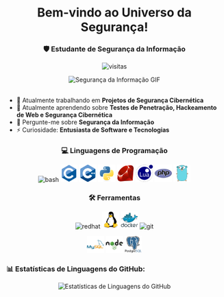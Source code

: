 <h1 align="center">Bem-vindo ao Universo da Segurança!</h1>
<h3 align="center">🛡️ Estudante de Segurança da Informação</h3>

<p align="center"> 
  <img src="https://komarev.com/ghpvc/?username=seu-usuario&label=Visitas&color=007bff&style=flat-square" alt="visitas" /> 
</p>

<div align="center">
  <img src="https://media3.giphy.com/media/3oEjI6SIIHBdRxXI40/200w.gif" alt="Segurança da Informação GIF" width="500" />
  </br>
  </br>
</div>

- 🔭 Atualmente trabalhando em **Projetos de Segurança Cibernética**
- 🌱 Atualmente aprendendo sobre **Testes de Penetração, Hackeamento de Web e Segurança Cibernética**
- 💬 Pergunte-me sobre **Segurança da Informação**
- ⚡ Curiosidade: **Entusiasta de Software e Tecnologias**

<h3 align="center">💻 Linguagens de Programação</h3>
<p align="center">
  <img src="https://www.vectorlogo.zone/logos/bash/bash-icon.svg" alt="bash" width="40" height="40"/>
  <img src="https://raw.githubusercontent.com/devicons/devicon/master/icons/c/c-original.svg" alt="c" width="40" height="40"/> 
  <img src="https://raw.githubusercontent.com/devicons/devicon/master/icons/cplusplus/cplusplus-original.svg" alt="cplusplus" width="40" height="40"/> 
  <img src="https://raw.githubusercontent.com/devicons/devicon/master/icons/python/python-original.svg" alt="python" width="40" height="40"/> 
  <img src="https://raw.githubusercontent.com/devicons/devicon/master/icons/ruby/ruby-original.svg" alt="ruby" width="40" height="40"/> 
  <img src="https://raw.githubusercontent.com/devicons/devicon/master/icons/lua/lua-original.svg" alt="lua" width="40" height="40"/> 
  <img src="https://raw.githubusercontent.com/devicons/devicon/master/icons/php/php-original.svg" alt="php" width="40" height="40"/> 
  <img src="https://raw.githubusercontent.com/devicons/devicon/master/icons/go/go-original.svg" alt="go" width="40" height="40"/> 
</p>

<h3 align="center">🛠️ Ferramentas</h3>
<p align="center">
  <img src="https://www.vectorlogo.zone/logos/redhat/redhat-icon.svg" alt="redhat" width="40" height="40"/>
  <img src="https://raw.githubusercontent.com/devicons/devicon/master/icons/linux/linux-original.svg" alt="linux" width="40" height="40"/> 
  <img src="https://raw.githubusercontent.com/devicons/devicon/master/icons/docker/docker-original-wordmark.svg" alt="docker" width="40" height="40"/> 
  <img src="https://www.vectorlogo.zone/logos/git-scm/git-scm-icon.svg" alt="git" width="40" height="40"/> 
</p>
<p align="center">
  <img src="https://raw.githubusercontent.com/devicons/devicon/master/icons/mysql/mysql-original-wordmark.svg" alt="mysql" width="40" height="40"/> 
  <img src="https://raw.githubusercontent.com/devicons/devicon/master/icons/nodejs/nodejs-original-wordmark.svg" alt="nodejs" width="40" height="40"/> 
  <img src="https://raw.githubusercontent.com/devicons/devicon/master/icons/postgresql/postgresql-original-wordmark.svg" alt="postgresql" width="40" height="40"/> 
</p>

<h3 align="left">📊 Estatísticas de Linguagens do GitHub:</h3>

<p align="center">
  <img src="https://github-readme-stats.vercel.app/api/top-langs/?username=seu-usuario&theme=radical&title_color=ff00ff&text_color=ffffff&layout=compact&langs_count=10" alt="Estatísticas de Linguagens do GitHub" />
</p>
